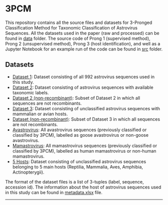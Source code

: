 # 3PCM

This repository contains all the source files and datasets for 3-Pronged Classification Method for Taxonomic Classification of Astrovirus Sequences. All the datasets used in the paper (raw and processed) can be found  in <a href="https://github.com/fatemehalipour/3PCM/tree/main/data">data</a> folder.
The source code of Prong 1 (supervised method), Prong 2 (unsupervised method), Prong 3 (host identification), and well as a Jupyter Notebook for an example run of the code can be found in 
<a href="https://github.com/fatemehalipour/3PCM/tree/main/src">src</a> folder.

## Datasets
* <a href="https://github.com/fatemehalipour/3PCM/blob/main/data/dataset1.p">Dataset 1</a>: Dataset consisting of all 992 astrovirus sequences used in this study.
* <a href="https://github.com/fatemehalipour/3PCM/blob/main/data/dataset2.p">Dataset 2</a>: Dataset consisting of astrovirus sequences with available taxonomic labels.
* <a href="https://github.com/fatemehalipour/3PCM/blob/main/data/dataset2_NR.p">Dataset 2 (non-recombinant)</a>: Subset of Dataset 2 in which all sequences are not recombinants.
* <a href="https://github.com/fatemehalipour/3PCM/blob/main/data/dataset3.p">Dataset 3</a>: Dataset consisting of unclassified astrovirus sequences with mammalian or avian hosts.
* <a href="https://github.com/fatemehalipour/3PCM/blob/main/data/dataset3_NR.p">Dataset (non-recombinant)</a>: Subset of Dataset 3 in which all sequences are not recombinants.
* <a href="https://github.com/fatemehalipour/3PCM/blob/main/data/Avastrovirus.p">Avastrovirus</a>: All avastrovirus sequences (previously classified or classified by 3PCM), labelled as goose avastrovirus or non-goose avastrovirus. 
* <a href="https://github.com/fatemehalipour/3PCM/blob/main/data/Mamastrovirus.p">Mamastrovirus</a>: All mamastrovirus sequences (previously classified or classified by 3PCM), labelled as human mamastrovirus or non-human mamastrovirus.
* <a href="https://github.com/fatemehalipour/3PCM/blob/main/data/5hosts.p">5 Hosts</a>: Dataset consisting of unclassified astrovirus sequences belonging to 5 main hosts (Reptilia, Mammalia, Aves, Amphibia, Actinopterygii).

The format of the dataset files is a list of 3-tuples (label, sequence, accession id). The information about the host of astrovirus sequences used in this study can be found in
<a href="https://github.com/fatemehalipour/3PCM/blob/main/data/metadata_host.xlsx">metadata.xlsx</a> file.

---
